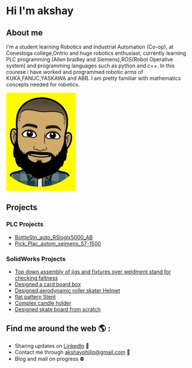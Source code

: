 # **Hi I'm akshay**
## **About me**
I'm a student learning Robotics and Industrial Automation (Co-op), at Conestoga college,Ontrio and huge robotics enthusiast, currently learning PLC programming (Allen bradley and Siemens),ROS(Robot Operative system) and programming languages such as python and c++. In this courese i have worked and programmed robotic arms of KUKA,FANUC,YASKAWA and ABB. I am pretty familiar with mathematics concepts needed for robotics.


![photo](https://github.com/akshayphilip/akshayphilip/blob/main/images/snap%20edited.jpg?raw=true)

## **Projects**
### PLC Projects

* [BottleStn_auto_RSlogix5000_AB](https://github.com/akshayphilip/BottleStn_auto_RSlogix5000_AB)
* [Pick_Plac_autom_seimens_S7-1500](https://github.com/akshayphilip/Pick_Plac_autom_seimens_S7-1500)

### SolidWorks Projects
* [Top down assembly of jigs and fixtures over weldment stand for checking faltness](https://grabcad.com/library/final-project-100)
* [Designed a card board box](https://grabcad.com/library/cardboard-box-14)
* [Designed aerodynamic roller skater Helmet](https://grabcad.com/library/helmet-276)
* [flat pattern Stent](https://grabcad.com/library/flat-pattern-stent-1)
* [Complex candle holder](https://grabcad.com/library/candle-holder-66)
* [Designed skate board from scratch](https://grabcad.com/library/skate-board-11)


## Find me around the web 🌎 :
* Sharing updates on [LinkedIn](https://www.linkedin.com/in/akshayphilip/) :briefcase:
* Contact me through akshayphilip@gmail.com :email:
* Blog and mail on progress :no_entry:
